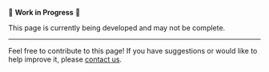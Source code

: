 🚧 **Work in Progress** 🚧

This page is currently being developed and may not be complete.

---

Feel free to contribute to this page! If you have suggestions or would like to help improve it, please [contact us](mailto:giuambro07@gmail.com).
